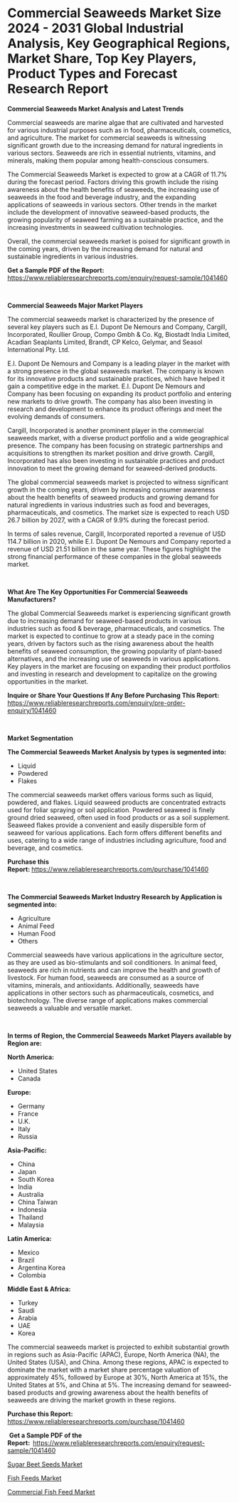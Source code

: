 <p><h1>Commercial Seaweeds Market Size 2024 - 2031 Global Industrial Analysis, Key Geographical Regions, Market Share, Top Key Players, Product Types and Forecast Research Report</h1></p><p><strong>Commercial Seaweeds Market Analysis and Latest Trends</strong></p>
<p><p>Commercial seaweeds are marine algae that are cultivated and harvested for various industrial purposes such as in food, pharmaceuticals, cosmetics, and agriculture. The market for commercial seaweeds is witnessing significant growth due to the increasing demand for natural ingredients in various sectors. Seaweeds are rich in essential nutrients, vitamins, and minerals, making them popular among health-conscious consumers.</p><p>The Commercial Seaweeds Market is expected to grow at a CAGR of 11.7% during the forecast period. Factors driving this growth include the rising awareness about the health benefits of seaweeds, the increasing use of seaweeds in the food and beverage industry, and the expanding applications of seaweeds in various sectors. Other trends in the market include the development of innovative seaweed-based products, the growing popularity of seaweed farming as a sustainable practice, and the increasing investments in seaweed cultivation technologies.</p><p>Overall, the commercial seaweeds market is poised for significant growth in the coming years, driven by the increasing demand for natural and sustainable ingredients in various industries.</p></p>
<p><strong>Get a Sample PDF of the Report:&nbsp;</strong> <a href="https://www.reliableresearchreports.com/enquiry/request-sample/1041460">https://www.reliableresearchreports.com/enquiry/request-sample/1041460</a></p>
<p>&nbsp;</p>
<p><strong>Commercial Seaweeds Major Market Players</strong></p>
<p><p>The commercial seaweeds market is characterized by the presence of several key players such as E.I. Dupont De Nemours and Company, Cargill, Incorporated, Roullier Group, Compo Gmbh & Co. Kg, Biostadt India Limited, Acadian Seaplants Limited, Brandt, CP Kelco, Gelymar, and Seasol International Pty. Ltd.</p><p>E.I. Dupont De Nemours and Company is a leading player in the market with a strong presence in the global seaweeds market. The company is known for its innovative products and sustainable practices, which have helped it gain a competitive edge in the market. E.I. Dupont De Nemours and Company has been focusing on expanding its product portfolio and entering new markets to drive growth. The company has also been investing in research and development to enhance its product offerings and meet the evolving demands of consumers.</p><p>Cargill, Incorporated is another prominent player in the commercial seaweeds market, with a diverse product portfolio and a wide geographical presence. The company has been focusing on strategic partnerships and acquisitions to strengthen its market position and drive growth. Cargill, Incorporated has also been investing in sustainable practices and product innovation to meet the growing demand for seaweed-derived products.</p><p>The global commercial seaweeds market is projected to witness significant growth in the coming years, driven by increasing consumer awareness about the health benefits of seaweed products and growing demand for natural ingredients in various industries such as food and beverages, pharmaceuticals, and cosmetics. The market size is expected to reach USD 26.7 billion by 2027, with a CAGR of 9.9% during the forecast period.</p><p>In terms of sales revenue, Cargill, Incorporated reported a revenue of USD 114.7 billion in 2020, while E.I. Dupont De Nemours and Company reported a revenue of USD 21.51 billion in the same year. These figures highlight the strong financial performance of these companies in the global seaweeds market.</p></p>
<p>&nbsp;</p>
<p><strong>What Are The Key Opportunities For Commercial Seaweeds Manufacturers?</strong></p>
<p><p>The global Commercial Seaweeds market is experiencing significant growth due to increasing demand for seaweed-based products in various industries such as food & beverage, pharmaceuticals, and cosmetics. The market is expected to continue to grow at a steady pace in the coming years, driven by factors such as the rising awareness about the health benefits of seaweed consumption, the growing popularity of plant-based alternatives, and the increasing use of seaweeds in various applications. Key players in the market are focusing on expanding their product portfolios and investing in research and development to capitalize on the growing opportunities in the market.</p></p>
<p><strong>Inquire or Share Your Questions If Any Before Purchasing This Report:</strong> <a href="https://www.reliableresearchreports.com/enquiry/pre-order-enquiry/1041460">https://www.reliableresearchreports.com/enquiry/pre-order-enquiry/1041460</a></p>
<p>&nbsp;</p>
<p><strong>Market Segmentation</strong></p>
<p><strong>The Commercial Seaweeds Market Analysis by types is segmented into:</strong></p>
<p><ul><li>Liquid</li><li>Powdered</li><li>Flakes</li></ul></p>
<p><p>The commercial seaweeds market offers various forms such as liquid, powdered, and flakes. Liquid seaweed products are concentrated extracts used for foliar spraying or soil application. Powdered seaweed is finely ground dried seaweed, often used in food products or as a soil supplement. Seaweed flakes provide a convenient and easily dispersible form of seaweed for various applications. Each form offers different benefits and uses, catering to a wide range of industries including agriculture, food and beverage, and cosmetics.</p></p>
<p><strong>Purchase this Report:&nbsp;</strong><a href="https://www.reliableresearchreports.com/purchase/1041460">https://www.reliableresearchreports.com/purchase/1041460</a></p>
<p>&nbsp;</p>
<p><strong>The Commercial Seaweeds Market Industry Research by Application is segmented into:</strong></p>
<p><ul><li>Agriculture</li><li>Animal Feed</li><li>Human Food</li><li>Others</li></ul></p>
<p><p>Commercial seaweeds have various applications in the agriculture sector, as they are used as bio-stimulants and soil conditioners. In animal feed, seaweeds are rich in nutrients and can improve the health and growth of livestock. For human food, seaweeds are consumed as a source of vitamins, minerals, and antioxidants. Additionally, seaweeds have applications in other sectors such as pharmaceuticals, cosmetics, and biotechnology. The diverse range of applications makes commercial seaweeds a valuable and versatile market.</p></p>
<p>&nbsp;</p>
<p><strong>In terms of Region, the Commercial Seaweeds Market Players available by Region are:</strong></p>
<p>
    <p> <strong> North America: </strong>
        <ul>
            <li>United States</li>
            <li>Canada</li>
        </ul>
        </p> 
    <p> <strong> Europe: </strong>
        <ul>
            <li>Germany</li>
            <li>France</li>
            <li>U.K.</li>
            <li>Italy</li>
            <li>Russia</li>
        </ul>
        </p> 
    <p> <strong> Asia-Pacific: </strong>
        <ul>
            <li>China</li>
            <li>Japan</li>
            <li>South Korea</li>
            <li>India</li>
            <li>Australia</li>
            <li>China Taiwan</li>
            <li>Indonesia</li>
            <li>Thailand</li>
            <li>Malaysia</li>
        </ul>
        </p> 
    <p> <strong> Latin America: </strong>
        <ul>
            <li>Mexico</li>
            <li>Brazil</li>
            <li>Argentina Korea</li>
            <li>Colombia</li>
        </ul>
        </p> 
    <p> <strong> Middle East & Africa: </strong>
        <ul>
            <li>Turkey</li>
            <li>Saudi</li>
            <li>Arabia</li>
            <li>UAE</li>
            <li>Korea</li>
        </ul>
    </p>
    </p>
<p><p>The commercial seaweeds market is projected to exhibit substantial growth in regions such as Asia-Pacific (APAC), Europe, North America (NA), the United States (USA), and China. Among these regions, APAC is expected to dominate the market with a market share percentage valuation of approximately 45%, followed by Europe at 30%, North America at 15%, the United States at 5%, and China at 5%. The increasing demand for seaweed-based products and growing awareness about the health benefits of seaweeds are driving the market growth in these regions.</p></p>
<p><strong>Purchase this Report: </strong><a href="https://www.reliableresearchreports.com/purchase/1041460">https://www.reliableresearchreports.com/purchase/1041460</a></p>
<p>&nbsp;<strong>Get a Sample PDF of the Report:&nbsp;&nbsp;</strong><a href="https://www.reliableresearchreports.com/enquiry/request-sample/1041460">https://www.reliableresearchreports.com/enquiry/request-sample/1041460</a></p>
<p><strong></strong></p>
<p><p><a href="https://github.com/wwwkeltoum/Market-Research-Report-List-2/blob/main/sugar-beet-seeds-market.md">Sugar Beet Seeds Market</a></p><p><a href="https://github.com/nicholepatriciadoylenwnrjr0/Market-Research-Report-List-1/blob/main/fish-feeds-market.md">Fish Feeds Market</a></p><p><a href="https://github.com/gamblestampleyjenny50m5sl6/Market-Research-Report-List-1/blob/main/commercial-fish-feed-market.md">Commercial Fish Feed Market</a></p></p>